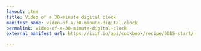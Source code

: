 ```yaml
---
layout: item
title: Video of a 30-minute digital clock
manifest_name: video-of-a-30-minute-digital-clock
permalink: video-of-a-30-minute-digital-clock
external_manifest_url: https://iiif.io/api/cookbook/recipe/0015-start/manifest.json

---
```

<!-- Add an essay or interpretive material below this line,
using HTML or markdown.  Do not modify this file above this line -->
